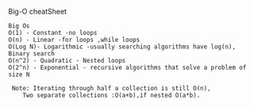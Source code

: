 Big-O cheatSheet

    Big Os
    O(1) - Constant -no loops
    O(n) - Linear -for loops ,while loops
    O(Log N)- Logarithmic -usually searching algorithms have log(n), Binary search
    O(n^2) - Quadratic - Nested loops
    O(2^n) - Exponential - recursive algorithms that solve a problem of size N

     Note: Iterating through half a collection is still O(n),
        Two separate collections :O(a+b),if nested O(a*b).
